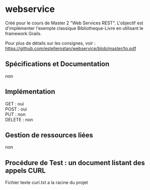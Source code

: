 # webservice

Créé pour le cours de Master 2 "Web Services REST". L'objectif est d'implémenter l'exemple classique  Bibliotheque-Livre en utilisant le  framework Grails.

Pour plus de détails sur les consignes, voir : https://github.com/estellerostan/webservice/blob/master/tp.pdf

## Spécifications et Documentation
non

## Implémentation
GET : oui  
POST : oui  
PUT : non  
DELETE : non  

## Gestion de ressources liées
non

## Procédure de Test : un document listant des appels CURL
Fichier texte curl.txt a la racine du projet 

